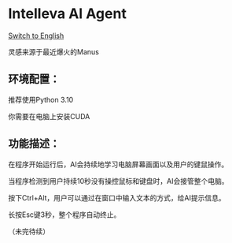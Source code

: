 # Intelleva AI Agent
[Switch to English](https://github.com/EBmddQaKd4l07nugeT7UjWIMn/Intelleva-AI-Agent/blob/main/README_EN.md)

灵感来源于最近爆火的Manus

## 环境配置：

推荐使用Python 3.10

你需要在电脑上安装CUDA

## 功能描述：

在程序开始运行后，AI会持续地学习电脑屏幕画面以及用户的键鼠操作。

当程序检测到用户持续10秒没有操控鼠标和键盘时，AI会接管整个电脑。

按下Ctrl+Alt，用户可以通过在窗口中输入文本的方式，给AI提示信息。

长按Esc键3秒，整个程序自动终止。

（未完待续）

